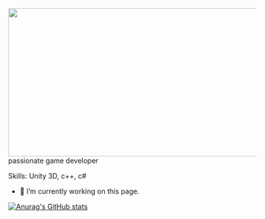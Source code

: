

<img src="https://media4.giphy.com/media/U4ExkAvRpVQGB0NMe0/giphy.gif?cid=790b76119a38cf4db1000ad0de27f749aa7c07933a8ef780&rid=giphy.gif&ct=g.gif" width="900" height="300" />
passionate game developer

Skills: Unity 3D, c++, c#

- 🔭 I’m currently working on this page. 





[![Anurag's GitHub stats](https://github-readme-stats.vercel.app/api?username=aryann010)](https://github.com/anuraghazra/github-readme-stats)
